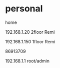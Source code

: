 # personal

home


192.168.1.20 2floor Remi

192.168.1.150  1floor Remi

86913709

192.168.1.1
root/admin
